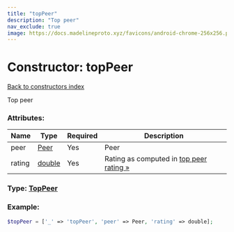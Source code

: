 ```yaml
---
title: "topPeer"
description: "Top peer"
nav_exclude: true
image: https://docs.madelineproto.xyz/favicons/android-chrome-256x256.png
---
```

# Constructor: topPeer  
[Back to constructors index](/API_docs/constructors/index.md)



Top peer

### Attributes:

| Name     |    Type       | Required | Description |
|----------|---------------|----------|-------------|
|peer|[Peer](/API_docs/types/Peer.md) | Yes|Peer|
|rating|[double](/API_docs/types/double.md) | Yes|Rating as computed in [top peer rating »](https://core.telegram.org/api/top-rating)|



### Type: [TopPeer](/API_docs/types/TopPeer.md)


### Example:

```php
$topPeer = ['_' => 'topPeer', 'peer' => Peer, 'rating' => double];
```  
